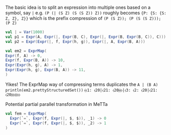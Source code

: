 The basic idea is to split an expression into multiple ones based on a symbol, say `|`
e.g. `(P (| (S Z) (S (S Z)) Z))` roughly becomes `{P: {S: {S: Z, Z}, Z}}` which is the prefix compression of
`(P (S Z)); (P (S (S Z))); (P Z)`

```scala
val | = Var(1000)
val p1 = Expr(A, Expr(|, Expr(B, C), Expr(|, Expr(B, Expr(B, C)), C)))
val p2 = Expr(Expr(|, f, Expr(h, g)), Expr(|, A, Expr(B, A)))

val em2 = ExprMap(
Expr(f, A) -> 0,
Expr(f, Expr(B, A)) -> 10,
Expr(Expr(h, g), A) -> 1,
Expr(Expr(h, g), Expr(B, A)) -> 11,
)
```

Yikes! The ExprMap way of compressing terms duplicates the `A | (B A)`
`println(em2.prettyStructuredSet())`
`⦑⧼1: ⧼20|⧼21: ⧼20⦒⦒⧽|⧼3: ⧼2: ⧼20|⧼21: ⧼20⦒⦒⧽⦒⦒⧽⧽`


Potential partial parallel transformation in MeTTa
```scala
val fem = ExprMap(
  Expr(`=`, Expr(f, Expr(|, $, $)), _1) -> 0
  Expr(`=`, Expr(f, Expr(|, $, $)), _2) -> 1
)
```
